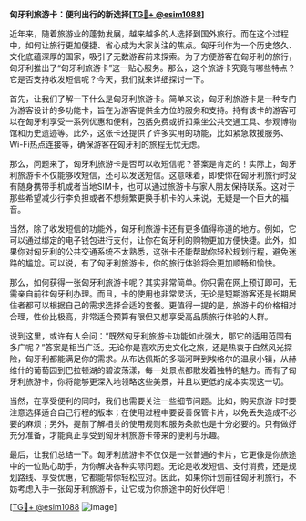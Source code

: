 **匈牙利旅游卡：便利出行的新选择[[TG💪+ @esim1088](https://t.me/s/esim1088)]**

近年来，随着旅游业的蓬勃发展，越来越多的人选择到国外旅行。而在这个过程中，如何让旅行更加便捷、省心成为大家关注的焦点。匈牙利作为一个历史悠久、文化底蕴深厚的国家，吸引了无数游客前来探索。为了方便游客在匈牙利的旅行，匈牙利推出了“匈牙利旅游卡”这一贴心服务。那么，这个旅游卡究竟有哪些特点？它是否支持收发短信呢？今天，我们就来详细探讨一下。

首先，让我们了解一下什么是匈牙利旅游卡。简单来说，匈牙利旅游卡是一种专门为游客设计的多功能卡，旨在为游客提供全方位的服务和支持。持有该卡的游客可以在匈牙利享受一系列优惠和便利，包括免费或折扣乘坐公共交通工具、参观博物馆和历史遗迹等。此外，这张卡还提供了许多实用的功能，比如紧急救援服务、Wi-Fi热点连接等，确保游客在匈牙利的旅程无忧无虑。

那么，问题来了，匈牙利旅游卡是否可以收短信呢？答案是肯定的！实际上，匈牙利旅游卡不仅能够收短信，还可以发送短信。这意味着，即使你在匈牙利旅行时没有随身携带手机或者当地SIM卡，也可以通过旅游卡与家人朋友保持联系。这对于那些希望减少行李负担或者不想频繁更换手机卡的人来说，无疑是一个巨大的福音。

当然，除了收发短信的功能外，匈牙利旅游卡还有更多值得称道的地方。例如，它可以通过绑定的电子钱包进行支付，让你在匈牙利的购物更加方便快捷。此外，如果你对匈牙利的公共交通系统不太熟悉，这张卡还能帮助你轻松规划行程，避免迷路的尴尬。可以说，有了匈牙利旅游卡，你的旅行体验将会更加顺畅和愉快。

那么，如何获得一张匈牙利旅游卡呢？其实非常简单。你只需在网上预订即可，无需亲自前往匈牙利办理。而且，卡的使用也非常灵活，无论是短期游客还是长期居住者都可以根据自己的需求选择合适的套餐。更值得一提的是，旅游卡的价格相对合理，性价比极高，非常适合预算有限但又想享受高品质旅行体验的人群。

说到这里，或许有人会问：“既然匈牙利旅游卡功能如此强大，那它的适用范围有多广呢？”答案是相当广泛。无论你是喜欢历史文化之旅，还是热衷于自然风光探险，匈牙利都能满足你的需求。从布达佩斯的多瑙河畔到埃格尔的温泉小镇，从赫维什的葡萄园到巴拉顿湖的碧波荡漾，每一处景点都散发着独特的魅力。而有了匈牙利旅游卡，你将能够更深入地领略这些美景，并且以更低的成本实现这一切。

当然，在享受便利的同时，我们也需要关注一些细节问题。比如，购买旅游卡时要注意选择适合自己行程的版本；在使用过程中要妥善保管卡片，以免丢失造成不必要的麻烦；另外，提前了解相关的使用规则和服务条款也是十分必要的。只有做好充分准备，才能真正享受到匈牙利旅游卡带来的便利与乐趣。

最后，让我们总结一下。匈牙利旅游卡不仅仅是一张普通的卡片，它更像是你旅途中的一位贴心助手，为你解决各种实际问题。无论是收发短信、支付消费，还是规划路线、享受优惠，它都能帮你轻松应对。因此，如果你计划前往匈牙利旅行，不妨考虑入手一张匈牙利旅游卡，让它成为你旅途中的好伙伴吧！

[[TG💪+ @esim1088](https://t.me/s/esim1088) ![Image](https://i.postimg.cc/4NQfJmqS/Snipaste-2025-05-13-00-14-12.png)]